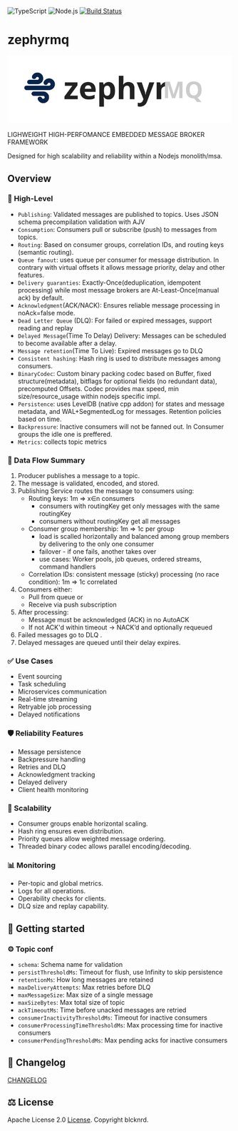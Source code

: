 ![TypeScript](https://shields.io/badge/TypeScript-3178C6?logo=TypeScript&logoColor=FFF&style=flat-square)
![Node.js](https://shields.io/badge/Node.js-417e38?logo=nodedotjs&logoColor=FFF&style=flat-square)
[![Build Status](https://github.com/blcknrd/mbroker/workflows/Code%20quality%20checks/badge.svg)](https://github.com/blcknrd/mbroker/actions)

# zephyrmq

![SVG Image](./logo.svg)

LIGHWEIGHT HIGH-PERFOMANCE EMBEDDED MESSAGE BROKER FRAMEWORK

Designed for high scalability and reliability within a Nodejs monolith/msa.

## Overview

### 🧠 High-Level

- `Publishing`: Validated messages are published to topics. Uses JSON schema precompilation validation with AJV
- `Consumption`: Consumers pull or subscribe (push) to messages from topics.
- `Routing`: Based on consumer groups, correlation IDs, and routing keys (semantic routing).
- `Queue fanout`: uses queue per consumer for message distribution. In contrary with virtual offsets it allows message priority, delay and other features.
- `Delivery guaranties`: Exactly-Once(deduplication, idempotent processing) while most message brokers are At-Least-Once(manual ack) by default.
- `Acknowledgment`(ACK/NACK): Ensures reliable message processing in noAck=false mode.
- `Dead Letter Queue` (DLQ): For failed or expired messages, support reading and replay
- `Delayed Message`(Time To Delay) Delivery: Messages can be scheduled to become available after a delay.
- `Message retention`(Time To Live): Expired messages go to DLQ
- `Consistent hashing`: Hash ring is used to distribute messages among consumers.
- `BinaryCodec`: Custom binary packing codec based on Buffer, fixed structure(metadata), bitflags for optional fields (no redundant data), precomputed Offsets. Codec provides max speed, min size/resource_usage within nodejs specific impl.
- `Persistence`: uses LevelDB (native cpp addon) for states and message metadata, and WAL+SegmentedLog for messages. Retention policies based on time.
- `Backpressure`: Inactive consumers will not be fanned out. In Consumer groups the idle one is preffered.
- `Metrics`: collects topic metrics

### 🔁 Data Flow Summary

1. Producer publishes a message to a topic.
2. The message is validated, encoded, and stored.
3. Publishing Service routes the message to consumers using:
   - Routing keys: 1m => x∈n consumers
     - consumers with routingKey get only messages with the same routingKey
     - consumers without routingKey get all messages
   - Consumer group membership: 1m => 1c per group
     - load is scalled horizontally and balanced among group members by delivering to the only one consumer
     - failover - if one fails, another takes over
     - use cases: Worker pools, job queues, ordered streams, command handlers
   - Correlation IDs: consistent message (sticky) processing (no race condition): 1m => 1c correlated
4. Consumers either:
   - Pull from queue or
   - Receive via push subscription
5. After processing:
   - Message must be acknowledged (ACK) in no AutoACK
   - If not ACK'd within timeout → NACK’d and optionally requeued
6. Failed messages go to DLQ .
7. Delayed messages are queued until their delay expires.

### ✅ Use Cases

- Event sourcing
- Task scheduling
- Microservices communication
- Real-time streaming
- Retryable job processing
- Delayed notifications

### 🛡️ Reliability Features

- Message persistence
- Backpressure handling
- Retries and DLQ
- Acknowledgment tracking
- Delayed delivery
- Client health monitoring

### 🧪 Scalability

- Consumer groups enable horizontal scaling.
- Hash ring ensures even distribution.
- Priority queues allow weighted message ordering.
- Threaded binary codec allows parallel encoding/decoding.

### 📊 Monitoring

- Per-topic and global metrics.
- Logs for all operations.
- Operability checks for clients.
- DLQ size and replay capability.

## 📌 Getting started

### ⚙️ Topic conf

- `schema`: Schema name for validation
- `persistThresholdMs`: Timeout for flush, use Infinity to skip persistence
- `retentionMs`: How long messages are retained
- `maxDeliveryAttempts`: Max retries before DLQ
- `maxMessageSize`: Max size of a single message
- `maxSizeBytes`: Max total size of topic
- `ackTimeoutMs`: Time before unacked messages are retried
- `consumerInactivityThresholdMs`: Timeout for inactive consumers
- `consumerProcessingTimeThresholdMs`: Max processing time for inactive consumers
- `consumerPendingThresholdMs`: Max pending acks for inactive consumers

## 🔁 Changelog

[CHANGELOG](CHANGELOG.md)

## ⚖️ License

Apache License 2.0 [License](LICENSE). Copyright blcknrd.
